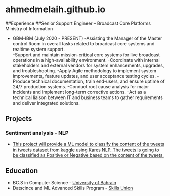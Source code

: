 # ahmedmelaih.github.io

##Experience
##Senior Support Engineer – Broadcast Core Platforms Ministry of Information  
-  GBM-IBM                      (July 2020 - PRESENT)
-Assisting the Manager of the Master control Room in overall tasks related to broadcast core systems and realtime system support.   
-Support and maintain mission-critical core systems for live broadcast operations in a high-availability environment.
-Coordinate with internal stakeholders and external vendors for system enhancements, upgrades, and troubleshooting.
-Apply Agile methodology to implement system improvements, feature updates, and user acceptance testing cycles.
-Produce technical documentation, train end-users, and ensure uptime of 24/7 production systems.
-Conduct root cause analysis for major incidents and implement long-term corrective actions.
-Act as a technical liaison between IT and business teams to gather requirements and deliver integrated solutions.

## Projects
### Sentiment analysis - NLP 
- [This project will provide a ML model to classify the content of the tweets in tweets dataset from kaggle using Kares NLP. The tweets is going to be classified as Positive or Negative based on the content of the tweets. ](https://github.com/AhmedMelaih/NLP/blob/main/NLP%20Tweets%20Good%20Bad.ipynb)


## Education
- BC.S in Computer Science - [University of Bahrain](https://www.uob.edu.bh/)
- Datscince and ML Advanced Skills Program - [Skills Union](https://skillsunion.com/)
  


